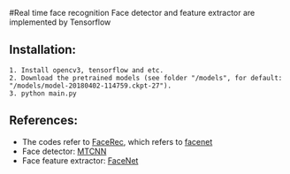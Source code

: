 #Real time face recognition
Face detector and feature extractor are implemented by Tensorflow

## Installation:
    1. Install opencv3, tensorflow and etc.
    2. Download the pretrained models (see folder "/models", for default: "/models/model-20180402-114759.ckpt-27").
    3. python main.py

## References:
- The codes refer to [FaceRec](https://github.com/vudung45/FaceRec), which refers to [facenet](https://github.com/davidsandberg/facenet)
- Face detector: [MTCNN](https://kpzhang93.github.io/MTCNN_face_detection_alignment/index.html)
- Face feature extractor: [FaceNet](https://github.com/davidsandberg/facenet)
